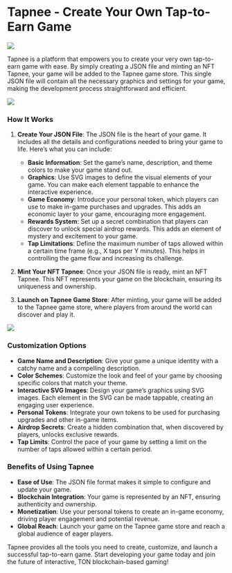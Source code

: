 # Tapnee - Create Your Own Tap-to-Earn Game

<img src="https://raw.githubusercontent.com/tapneelab/app/main/public/banner1.png">

Tapnee is a platform that empowers you to create your very own tap-to-earn game with ease. By simply creating a JSON file and minting an NFT Tapnee, your game will be added to the Tapnee game store. This single JSON file will contain all the necessary graphics and settings for your game, making the development process straightforward and efficient.

<img src="https://raw.githubusercontent.com/tapneelab/app/main/public/banner2.png">

### How It Works

1. **Create Your JSON File**: The JSON file is the heart of your game. It includes all the details and configurations needed to bring your game to life. Here’s what you can include:

   - **Basic Information**: Set the game’s name, description, and theme colors to make your game stand out.
   - **Graphics**: Use SVG images to define the visual elements of your game. You can make each element tappable to enhance the interactive experience.
   - **Game Economy**: Introduce your personal token, which players can use to make in-game purchases and upgrades. This adds an economic layer to your game, encouraging more engagement.
   - **Rewards System**: Set up a secret combination that players can discover to unlock special airdrop rewards. This adds an element of mystery and excitement to your game.
   - **Tap Limitations**: Define the maximum number of taps allowed within a certain time frame (e.g., X taps per Y minutes). This helps in controlling the game flow and increasing its challenge.

2. **Mint Your NFT Tapnee**: Once your JSON file is ready, mint an NFT Tapnee. This NFT represents your game on the blockchain, ensuring its uniqueness and ownership.

3. **Launch on Tapnee Game Store**: After minting, your game will be added to the Tapnee game store, where players from around the world can discover and play it.

<img src="https://raw.githubusercontent.com/tapneelab/app/main/public/banner3.png">

### Customization Options

- **Game Name and Description**: Give your game a unique identity with a catchy name and a compelling description.
- **Color Schemes**: Customize the look and feel of your game by choosing specific colors that match your theme.
- **Interactive SVG Images**: Design your game’s graphics using SVG images. Each element in the SVG can be made tappable, creating an engaging user experience.
- **Personal Tokens**: Integrate your own tokens to be used for purchasing upgrades and other in-game items.
- **Airdrop Secrets**: Create a hidden combination that, when discovered by players, unlocks exclusive rewards.
- **Tap Limits**: Control the pace of your game by setting a limit on the number of taps allowed within a certain period.

### Benefits of Using Tapnee

- **Ease of Use**: The JSON file format makes it simple to configure and update your game.
- **Blockchain Integration**: Your game is represented by an NFT, ensuring authenticity and ownership.
- **Monetization**: Use your personal tokens to create an in-game economy, driving player engagement and potential revenue.
- **Global Reach**: Launch your game on the Tapnee game store and reach a global audience of eager players.

Tapnee provides all the tools you need to create, customize, and launch a successful tap-to-earn game. Start developing your game today and join the future of interactive, TON blockchain-based gaming!
